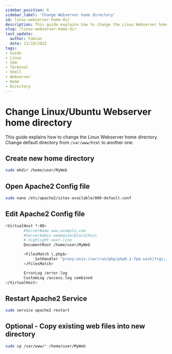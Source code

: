 ```yaml
---
sidebar_position: 6
sidebar_label: 'Change Webserver home directory'
id: linux-webserver-home-dir
description: This guide explains how to change the Linux Webserver home directory.
slug: /linux-webserver-home-dir
last_update:
  author: Fabian
  date: 12/19/2022
tags:
- Guide
- Linux
- SSH
- Terminal
- Shell
- Webserver
- Home
- Directory 
---
```


# Change Linux/Ubuntu Webserver home directory

This guide explains how to change the Linux Webserver home directory.
Change default directory from `/var/www/html` to another one.

## Create new home directory

```bash title='Example'
sudo mkdir /home/user/MyWeb
```

## Open Apache2 Config file

```bash
sudo nano /etc/apache2/sites-available/000-default.conf
```

## Edit Apache2 Config file

```bash
<VirtualHost *:80>
        #ServerName www.example.com
        #ServerAdmin webmaster@localhost
        # highlight-next-line
        DocumentRoot /home/user/MyWeb

        <FilesMatch \.php$>
             SetHandler "proxy:unix:/var/run/php/php8.1-fpm.sock|fcgi://localhost"
        </FilesMatch>

        ErrorLog /error.log
        CustomLog /access.log combined
</VirtualHost>
```

## Restart Apache2 Service

```bash
sudo service apache2 restart
```

## Optional - Copy existing web files into new directory

```bash
sudo cp /var/www/* /home/user/MyWeb
```
